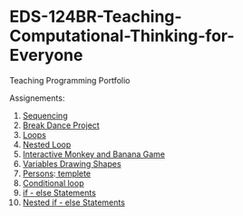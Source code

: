 # EDS-124BR-Teaching-Computational-Thinking-for-Everyone
Teaching Programming Portfolio


Assignements:
  1. [Sequencing](https://youtu.be/5QyQPcu8WrQ)
  2. [Break Dance Project](https://youtu.be/21jeXH6tsWM)
  3. [Loops](https://youtu.be/sKIORldjqzM)
  4. [Nested Loop](https://youtu.be/AqmLMDdnBqE)
  5. [Interactive Monkey and Banana Game](https://youtu.be/dtpFVWznxzw)
  6. [Variables Drawing Shapes](https://youtu.be/vkmocmXo2XM)
  7. [Persons](https://youtu.be/qfRZH3oDero):[ templete](https://github.com/rorahin/EDS-124BR-Teaching-Computational-Thinking-for-Everyone/blob/main/Documents/%20Parsons%20Problems%20for%20Teaching%20Template.pdf)
  8. [Conditional loop](https://youtu.be/RaxqBWlC0R4)
  9. [if - else Statements](https://youtu.be/VgD3j5ELu6w)
  10. [Nested if - else Statements](https://youtu.be/Vigz8Ia4XbI)
